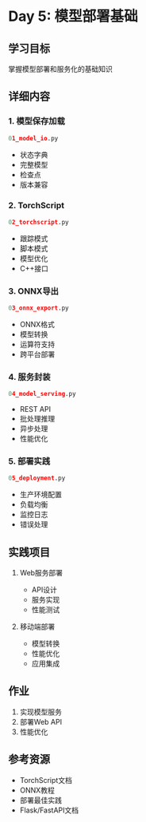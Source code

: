# Day 5: 模型部署基础

## 学习目标
掌握模型部署和服务化的基础知识

## 详细内容

### 1. 模型保存加载
```python
01_model_io.py
```
- 状态字典
- 完整模型
- 检查点
- 版本兼容

### 2. TorchScript
```python
02_torchscript.py
```
- 跟踪模式
- 脚本模式
- 模型优化
- C++接口

### 3. ONNX导出
```python
03_onnx_export.py
```
- ONNX格式
- 模型转换
- 运算符支持
- 跨平台部署

### 4. 服务封装
```python
04_model_serving.py
```
- REST API
- 批处理推理
- 异步处理
- 性能优化

### 5. 部署实践
```python
05_deployment.py
```
- 生产环境配置
- 负载均衡
- 监控日志
- 错误处理

## 实践项目
1. Web服务部署
   - API设计
   - 服务实现
   - 性能测试

2. 移动端部署
   - 模型转换
   - 性能优化
   - 应用集成

## 作业
1. 实现模型服务
2. 部署Web API
3. 性能优化

## 参考资源
- TorchScript文档
- ONNX教程
- 部署最佳实践
- Flask/FastAPI文档

